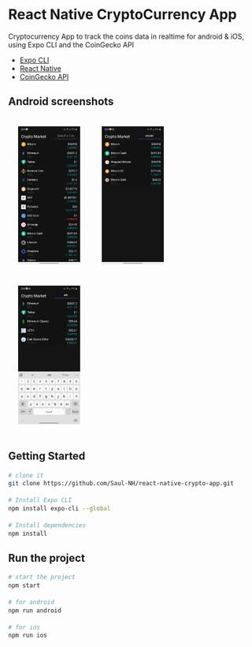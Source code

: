 # React Native CryptoCurrency App

Cryptocurrency App to track the coins data in realtime for android & iOS, using Expo CLI and the CoinGecko API 

- [Expo CLI](https://expo.io/tools#cli "Expo.io")
- [React Native](https://reactnative.dev/)
- [CoinGecko API](https://www.coingecko.com/es/api)

Android screenshots
---------------

<img src="./screenShots/img1.png" height="25%" width="25%" style="padding: 20px;">
<img src="./screenShots/img2.png" height="25%" width="25%" style="padding: 20px;">
<img src="./screenShots/img3.png" height="25%" width="25%" style="padding: 20px;">

Getting Started
---------------

```sh
# clone it
git clone https://github.com/Saul-NH/react-native-crypto-app.git

# Install Expo CLI
npm install expo-cli --global

# Install dependencies
npm install
```

Run the project
---------------

```sh
# start the project
npm start

# for android
npm run android

# for ios
npm run ios

```


